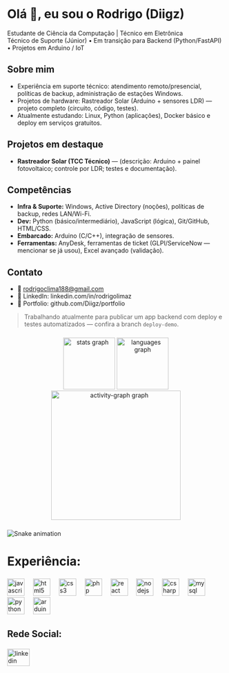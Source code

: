 # Olá 👋, eu sou o Rodrigo (Diigz)

Estudante de Ciência da Computação | Técnico em Eletrônica  
Técnico de Suporte (Júnior) • Em transição para Backend (Python/FastAPI) • Projetos em Arduino / IoT

## Sobre mim
- Experiência em suporte técnico: atendimento remoto/presencial, políticas de backup, administração de estações Windows.  
- Projetos de hardware: Rastreador Solar (Arduino + sensores LDR) — projeto completo (circuito, código, testes).  
- Atualmente estudando: Linux, Python (aplicações), Docker básico e deploy em serviços gratuitos.

## Projetos em destaque
- **Rastreador Solar (TCC Técnico)** — (descrição: Arduino + painel fotovoltaico; controle por LDR; testes e documentação).  

## Competências
- **Infra & Suporte:** Windows, Active Directory (noções), políticas de backup, redes LAN/Wi-Fi.  
- **Dev:** Python (básico/intermediário), JavaScript (lógica), Git/GitHub, HTML/CSS.  
- **Embarcado:** Arduino (C/C++), integração de sensores.  
- **Ferramentas:** AnyDesk, ferramentas de ticket (GLPI/ServiceNow — mencionar se já usou), Excel avançado (validação).

## Contato
- 📧 rodrigoclima188@gmail.com  
- 🔗 LinkedIn: linkedin.com/in/rodrigolimaz  
- 🔗 Portfolio: github.com/Diigz/portfolio

> Trabalhando atualmente para publicar um app backend com deploy e testes automatizados — confira a branch `deploy-demo`.

###

<div align="center">
  <img src="https://github-readme-stats.vercel.app/api?username=Diigz&hide_title=false&hide_rank=false&show_icons=true&include_all_commits=true&count_private=true&disable_animations=false&theme=codeSTACKr&locale=en&hide_border=false&order=1" height="120" alt="stats graph"  />
  <img src="https://github-readme-stats.vercel.app/api/top-langs?username=Diigz&locale=en&hide_title=false&layout=compact&card_width=320&langs_count=5&theme=codeSTACKr&hide_border=false&order=2" height="120" alt="languages graph"  />
  <img src="https://github-readme-activity-graph.vercel.app/graph?username=Diigz&radius=16&theme=tokyo-night&area=true&order=5" height="300" alt="activity-graph graph"  />
</div>

###

<img src="https://raw.githubusercontent.com/Diigz/Diigz/output/snake.svg" alt="Snake animation" />

###

<h1 align="left">Experiência:</h1>

###

<div align="left">
  <img src="https://cdn.jsdelivr.net/gh/devicons/devicon/icons/javascript/javascript-original.svg" height="40" alt="javascript logo"  />
  <img width="12" />
  <img src="https://cdn.jsdelivr.net/gh/devicons/devicon/icons/html5/html5-original.svg" height="40" alt="html5 logo"  />
  <img width="12" />
  <img src="https://cdn.jsdelivr.net/gh/devicons/devicon/icons/css3/css3-original.svg" height="40" alt="css3 logo"  />
  <img width="12" />
  <img src="https://cdn.jsdelivr.net/gh/devicons/devicon/icons/php/php-original.svg" height="40" alt="php logo"  />
  <img width="12" />
  <img src="https://cdn.jsdelivr.net/gh/devicons/devicon/icons/react/react-original.svg" height="40" alt="react logo"  />
  <img width="12" />
  <img src="https://cdn.jsdelivr.net/gh/devicons/devicon/icons/nodejs/nodejs-original.svg" height="40" alt="nodejs logo"  />
  <img width="12" />
  <img src="https://cdn.jsdelivr.net/gh/devicons/devicon/icons/csharp/csharp-original.svg" height="40" alt="csharp logo"  />
  <img width="12" />
  <img src="https://cdn.jsdelivr.net/gh/devicons/devicon/icons/mysql/mysql-original.svg" height="40" alt="mysql logo"  />
  <img width="12" />
  <img src="https://cdn.jsdelivr.net/gh/devicons/devicon/icons/python/python-original.svg" height="40" alt="python logo"  />
  <img width="12" />
  <img src="https://cdn.jsdelivr.net/gh/devicons/devicon/icons/arduino/arduino-original.svg" height="40" alt="arduino logo"  />
</div>

###

<h2 align="left">Rede Social:</h2>

###

<div align="left">
  <a href="https://www.linkedin.com/in/rodrigolimaz/" target="_blank">
    <img src="https://raw.githubusercontent.com/maurodesouza/profile-readme-generator/master/src/assets/icons/social/linkedin/default.svg" width="52" height="40" alt="linkedin logo"  />
  </a>
</div>

###
